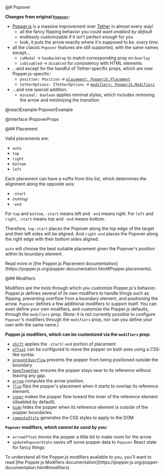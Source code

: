 @# Popover

**Changes from original [`Popover`](#core/components/popover):**

- [Popper.js](https://popper.js.org) is a massive improvement over [Tether](http://tether.io/) in almost every way!
  - all the fancy flipping behavior you could want _enabled by default_
  - endlessly customizable if it isn't perfect _enough_ for you
  - look, it puts the arrow exactly where it's supposed to be. _every time._
- all the classic `Popover` features are still supported, with the same names except...
  - `isModal` &rarr; `hasBackdrop` to match corresponding prop on `Overlay`
  - `isDisabled` &rarr; `disabled` for consistency with HTML elements
- ...and except for the handful of Tether-specific props, which are now Popper.js-specific:
  - `position: Position` &rarr; [`placement: PopperJS.Placement`](#labs/popover2.placement)
  - `tetherOptions: ITetherOptions` &rarr; [`modifiers: PopperJS.Modifiers`](#labs/popover2.modifiers)
- ...and one special addition:
  - `minimal: boolean` applies minimal styles, which includes removing the arrow and minimizing the transition

@reactExample PopoverExample

@interface IPopoverProps

@## Placement

Valid placements are:

- `auto`
- `top`
- `right`
- `bottom`
- `left`

Each placement can have a suffix from this list, which determines the alignment along the opposite axis:

- `-start`
- <small>_(nothing)_</small>
- `-end`

For `top` and `bottom`, `-start` means left and `-end` means right. For `left` and `right`, `-start` means top and `-end` means bottom.

Therefore, `top-start` places the Popover along the top edge of the target and their left sides will be aligned.
And `right-end` places the Popover along the right edge with their bottom sides aligned.

`auto` will choose the best suitable placement given the Popover's position within its boundary element.

<div class="pt-callout pt-intent-primary pt-icon-info-sign">
    Read more in [the Popper.js Placement documentation](https://popper.js.org/popper-documentation.html#Popper.placements).
</div>

@## Modifiers

Modifiers are the tools through which you customize Popper.js's behavior. Popper.js defines several of its own modifiers to handle things such as flipping, preventing overflow from a boundary element, and positioning the arrow. `Popover` defines a few additional modifiers to support itself. You can even define your own modifiers, and customize the Popper.js defaults, through the `modifiers` prop. (Note: it is not currently possible to configure `Popover`'s modifiers through the `modifiers` prop, nor can you define your own with the same name.)

**Popper.js modifiers, which can be customized via the `modifiers` prop:**

- [`shift`](https://popper.js.org/popper-documentation.html#modifiers..shift) applies the `-start`/`-end` portion of placement
- [`offset`](https://popper.js.org/popper-documentation.html#modifiers..offset) can be configured to move the popper on both axes using a CSS-like syntax
- [`preventOverflow`](https://popper.js.org/popper-documentation.html#modifiers..preventOverflow) prevents the popper from being positioned outside the boundary
- [`keepTogether`](https://popper.js.org/popper-documentation.html#modifiers..keepTogether) ensures the popper stays near to its reference without leaving any gap.
- [`arrow`](https://popper.js.org/popper-documentation.html#modifiers..arrow) computes the arrow position.
- [`flip`](https://popper.js.org/popper-documentation.html#modifiers..flip) flips the popper's placement when it starts to overlap its reference element.
- [`inner`](https://popper.js.org/popper-documentation.html#modifiers..inner) makes the popper flow toward the inner of the reference element (disabled by default).
- [`hide`](https://popper.js.org/popper-documentation.html#modifiers..hide) hides the popper when its reference element is outside of the popper boundaries.
- [`computeStyle`](https://popper.js.org/popper-documentation.html#modifiers..computeStyle) generates the CSS styles to apply to the DOM

**`Popover` modifiers, _which cannot be used by you_:**

- `arrowOffset` moves the popper a little bit to make room for the arrow
- `updatePopoverState` saves off some popper data to `Popover` React state for fancy things

<div class="pt-callout pt-intent-primary pt-icon-info-sign">
    To understand all the Popper.js modifiers available to you, you'll want to read [the Popper.js Modifiers documentation](https://popper.js.org/popper-documentation.html#modifiers).
</div>

